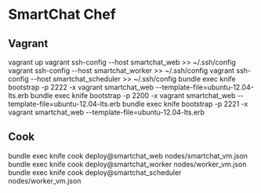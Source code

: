 # SmartChat Chef

## Vagrant

vagrant up
vagrant ssh-config --host smartchat_web >> ~/.ssh/config
vagrant ssh-config --host smartchat_worker >> ~/.ssh/config
vagrant ssh-config --host smartchat_scheduler >> ~/.ssh/config
bundle exec knife bootstrap -p 2222 -x vagrant smartchat_web --template-file=ubuntu-12.04-lts.erb
bundle exec knife bootstrap -p 2200 -x vagrant smartchat_web --template-file=ubuntu-12.04-lts.erb
bundle exec knife bootstrap -p 2221 -x vagrant smartchat_web --template-file=ubuntu-12.04-lts.erb

## Cook

bundle exec knife cook deploy@smartchat_web nodes/smartchat_vm.json
bundle exec knife cook deploy@smartchat_worker nodes/worker_vm.json
bundle exec knife cook deploy@smartchat_scheduler nodes/worker_vm.json
